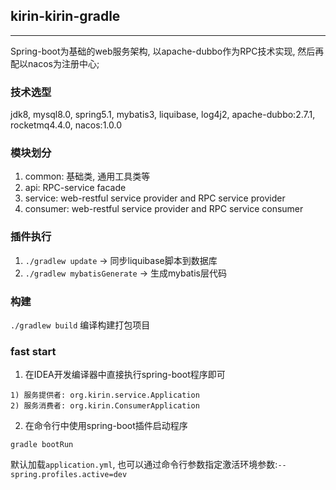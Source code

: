 ## kirin-kirin-gradle
----
Spring-boot为基础的web服务架构, 以apache-dubbo作为RPC技术实现, 然后再配以nacos为注册中心;


### 技术选型
jdk8, mysql8.0, spring5.1, mybatis3, liquibase, log4j2, apache-dubbo:2.7.1, rocketmq4.4.0, nacos:1.0.0

### 模块划分

1. common: 基础类, 通用工具类等
2. api: RPC-service facade
3. service: web-restful service provider and RPC service provider
4. consumer: web-restful service provider and RPC service consumer
 

### 插件执行

1. `./gradlew update` -> 同步liquibase脚本到数据库
2. `./gradlew mybatisGenerate` -> 生成mybatis层代码

### 构建

`./gradlew build`  编译构建打包项目

### fast start
1. 在IDEA开发编译器中直接执行spring-boot程序即可
  
  ```
  1) 服务提供者: org.kirin.service.Application
  2) 服务消费者: org.kirin.ConsumerApplication
  ```

2. 在命令行中使用spring-boot插件启动程序
  
  ```
  gradle bootRun
  ```

默认加载`application.yml`, 也可以通过命令行参数指定激活环境参数:`--spring.profiles.active=dev`

